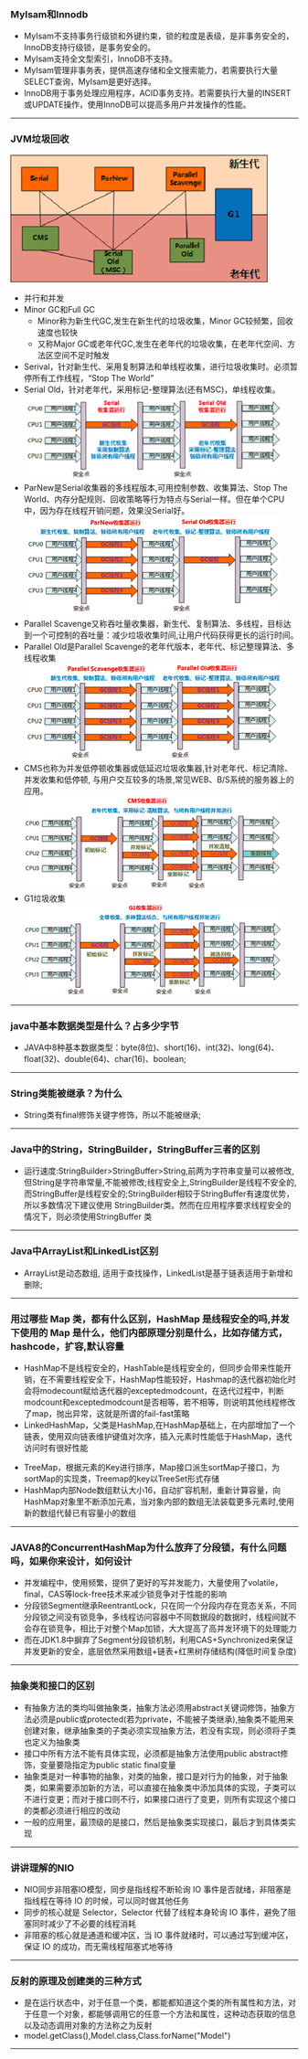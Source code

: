 ### MyIsam和Innodb
* MyIsam不支持事务行级锁和外键约束，锁的粒度是表级，是非事务安全的，InnoDB支持行级锁，是事务安全的。
* MyIsam支持全文型索引，InnoDB不支持。
* MyIsam管理非事务表，提供高速存储和全文搜索能力，若需要执行大量SELECT查询，MyIsam是更好选择。
* InnoDB用于事务处理应用程序，ACID事务支持。若需要执行大量的INSERT或UPDATE操作，使用InnoDB可以提高多用户并发操作的性能。
***

### JVM垃圾回收
![avatar](./images/hotspot.png)
- 并行和并发
- Minor GC和Full GC 
  - Minor称为新生代GC,发生在新生代的垃圾收集，Minor GC较频繁，回收速度也较快
  - 又称Major GC或老年代GC,发生在老年代的垃圾收集，在老年代空间、方法区空间不足时触发 
- Serival，针对新生代、采用复制算法和单线程收集，进行垃圾收集时。必须暂停所有工作线程，“Stop The World”
- Serial Old，针对老年代，采用标记-整理算法(还有MSC)，单线程收集。
![avatar](./images/serial.png)
- ParNew是Serial收集器的多线程版本,可用控制参数、收集算法、Stop The World、内存分配规则、回收策略等行为特点与Serial一样。但在单个CPU中，因为存在线程开销问题，效果没Serial好。
![avatar](./images/parnew.png)
- Parallel Scavenge又称吞吐量收集器，新生代、复制算法、多线程，目标达到一个可控制的吞吐量：减少垃圾收集时间,让用户代码获得更长的运行时间。
- Parallel Old是Parallel Scavenge的老年代版本，老年代、标记整理算法、多线程收集
![avatar](./images/parallel.png)
- CMS也称为并发低停顿收集器或低延迟垃圾收集器,针对老年代、标记清除、并发收集和低停顿, 与用户交互较多的场景,常见WEB、B/S系统的服务器上的应用。
![avatar](./images/CMS.png)
- G1垃圾收集
![avatar](./images/G1.png)
***

### java中基本数据类型是什么？占多少字节
- JAVA中8种基本数据类型：byte(8位)、short(16)、int(32)、long(64)、float(32)、double(64)、char(16)、boolean;
***

### String类能被继承？为什么
- String类有final修饰关键字修饰，所以不能被继承;
***

### Java中的String，StringBuilder，StringBuffer三者的区别
- 运行速度:StringBuilder>StringBuffer>String,前两为字符串变量可以被修改,但String是字符串常量,不能被修改;线程安全上,StringBuilder是线程不安全的,而StringBuffer是线程安全的;StringBuilder相较于StringBuffer有速度优势，所以多数情况下建议使用 StringBuilder类。然而在应用程序要求线程安全的情况下，则必须使用StringBuffer 类
***

### Java中ArrayList和LinkedList区别
- ArrayList是动态数组, 适用于查找操作，LinkedList是基于链表适用于新增和删除;
***

### 用过哪些 Map 类，都有什么区别，HashMap 是线程安全的吗,并发下使用的 Map 是什么，他们内部原理分别是什么，比如存储方式，hashcode，扩容,默认容量
- HashMap不是线程安全的，HashTable是线程安全的，但同步会带来性能开销，在不需要线程安全下，HashMap性能较好，Hashmap的迭代器初始化时会将modecount赋给迭代器的exceptedmodcount，在迭代过程中，判断modcount和exceptedmodcount是否相等，若不相等，则说明其他线程修改了map，抛出异常，这就是所谓的fail-fast策略
- LinkedHashMap，父类是HashMap,在HashMap基础上，在内部增加了一个链表，使用双向链表维护键值对次序，插入元素时性能低于HashMap，迭代访问时有很好性能
* TreeMap，根据元素的Key进行排序，Map接口派生sortMap子接口，为sortMap的实现类，Treemap的key以TreeSet形式存储
* HashMap内部Node数组默认大小16，自动扩容机制，重新计算容量，向HashMap对象里不断添加元素，当对象内部的数组无法装载更多元素时,使用新的数组代替已有容量小的数组
***

### JAVA8的ConcurrentHashMap为什么放弃了分段锁，有什么问题吗，如果你来设计，如何设计
* 并发编程中，使用频繁，提供了更好的写并发能力，大量使用了volatile，final，CAS等lock-free技术来减少锁竞争对于性能的影响
* 分段锁Segment继承ReentrantLock，只在同一个分段内存在竞态关系，不同分段锁之间没有锁竞争，多线程访问容器中不同数据段的数据时，线程间就不会存在锁竞争，相比于对整个Map加锁，大大提高了高并发环境下的处理能力
* 而在JDK1.8中摒弃了Segment分段锁机制，利用CAS+Synchronized来保证并发更新的安全，底层依然采用数组+链表+红黑树存储结构(降低时间复杂度)
***

### 抽象类和接口的区别
* 有抽象方法的类均叫做抽象类，抽象方法必须用abstract关键词修饰，抽象方法必须是public或protected(若为private，不能被子类继承),抽象类不能用来创建对象，继承抽象类的子类必须实现抽象方法，若没有实现，则必须将子类也定义为抽象类
* 接口中所有方法不能有具体实现，必须都是抽象方法使用public abstract修饰，变量要隐指定为public static final变量
* 抽象类是对一种事物的抽象，对类的抽象，接口是对行为的抽象，对于抽象类，如果需要添加新的方法，可以直接在抽象类中添加具体的实现，子类可以不进行变更；而对于接口则不行，如果接口进行了变更，则所有实现这个接口的类都必须进行相应的改动
* 一般的应用里，最顶级的是接口，然后是抽象类实现接口，最后才到具体类实现
***

### 讲讲理解的NIO
* NIO同步非阻塞IO模型，同步是指线程不断轮询 IO 事件是否就绪，非阻塞是指线程在等待 IO 的时候，可以同时做其他任务
* 同步的核心就是 Selector，Selector 代替了线程本身轮询 IO 事件，避免了阻塞同时减少了不必要的线程消耗
* 非阻塞的核心就是通道和缓冲区，当 IO 事件就绪时，可以通过写到缓冲区，保证 IO 的成功，而无需线程阻塞式地等待
***

### 反射的原理及创建类的三种方式
* 是在运行状态中，对于任意一个类，都能都知道这个类的所有属性和方法，对于任意一个对象，都能够调用它的任意一个方法和属性，这种动态获取的信息以及动态调用对象的方法称之为反射
* model.getClass(),Model.class,Class.forName("Model")
***